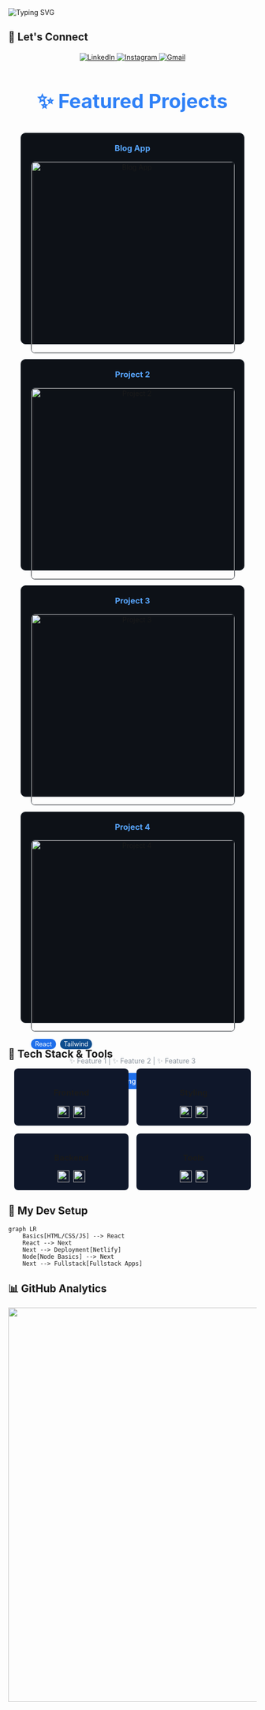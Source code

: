 <img src="https://readme-typing-svg.demolab.com?font=Fira+Code&size=30&duration=3000&pause=1000&color=38BDF8&center=true&vCenter=true&width=600&lines=Hi+there+%F0%9F%91%8B;I'm+a+Faizal+Ahmed;I'm+a+Frontend+Developer;React+%7C+Next.js+%7C+Tailwind;MongoDB+%7C+NextAuth;Let's+build+something+awesome!" alt="Typing SVG" />
</p>

  
## 🌟 Let's Connect
<div align="center" style="margin-top: 20px">
<p align="center"> 
  <a href="https://linkedin.com/in/faizal-ahmed-devs"> 
    <img src="https://img.shields.io/badge/LinkedIn-0077B5?style=for-the-badge&logo=linkedin&logoColor=white&Cursor=none" alt="LinkedIn"/> 
  </a> 
  <a href="https://instagram.com/faizal.ahmed.dev"> 
    <img src="https://img.shields.io/badge/Instagram-E4405F?style=for-the-badge&logo=instagram&logoColor=white" alt="Instagram"/> 
  </a>
  <a href="mailto:faizalahmed.devs@gmail.com"> 
    <img src="https://img.shields.io/badge/Gmail-D14836?style=for-the-badge&logo=gmail&logoColor=white" alt="Gmail"/> 
  </a>
</p>
</div>

<div align="center" style="margin: 50px 0;">
  <h1 align="center" style="font-size: 2.5rem; margin-bottom: 40px; color: #2f81f7;">✨ Featured Projects</h1>
  
  <div style="display: grid; grid-template-columns: repeat(auto-fit, minmax(300px, 1fr)); gap: 30px; width: 90%; max-width: 1200px; margin: 0 auto;">    
    <!-- Project 1 -->
    <div style="background: #0d1117; border-radius: 10px; border: 1px solid #30363d; padding: 20px; transition: transform 0.3s ease;">
      <h3 style="color: #58a6ff; margin-top: 0;">Blog App</h3>
      <a href="https://blogapp-menn-stack.netlify.app">
        <img 
          src="https://github.com/user-attachments/assets/272e69ee-6117-459f-8bc2-9f0303f38373" 
          alt="Blog App" 
          style="width: 100%; border-radius: 8px; border: 1px solid #30363d; aspect-ratio: 16/9; object-fit: cover;"
        />
      </a>
      <div style="margin: 15px 0; display: flex; flex-wrap: wrap; gap: 8px;">
        <span style="background: #238636; color: white; padding: 3px 8px; border-radius: 20px; font-size: 0.8rem;">Next.js</span>
        <span style="background: #023430; color: white; padding: 3px 8px; border-radius: 20px; font-size: 0.8rem;">MongoDB</span>
        <span style="background: #1f6feb; color: white; padding: 3px 8px; border-radius: 20px; font-size: 0.8rem;">NextAuth</span>
      </div>
      <p style="color: #8b949e; margin-bottom: 15px;">✨ Create Blogs | ✨ See Blogs Globally</p>
      <a 
        href="https://blog-app-next-mern.netlify.app" 
        style="display: inline-block; background: #238636; color: white; padding: 8px 16px; border-radius: 6px; text-decoration: none; font-weight: 500;"
        onmouseover="this.style.backgroundColor='#2ea043'" 
        onmouseout="this.style.backgroundColor='#238636'"
      >
        View Project
      </a>
    </div>    
    <!-- Project 2 -->
    <div style="background: #0d1117; border-radius: 10px; border: 1px solid #30363d; padding: 20px; transition: transform 0.3s ease;">
      <h3 style="color: #58a6ff; margin-top: 0;">Project 2</h3>
      <a href="#">
        <img 
          src="https://placehold.co/600x400/8b5cf6/white?text=Project+2" 
          alt="Project 2" 
          style="width: 100%; border-radius: 8px; border: 1px solid #30363d; aspect-ratio: 16/9; object-fit: cover;"
        />
      </a>
      <div style="margin: 15px 0; display: flex; flex-wrap: wrap; gap: 8px;">
        <span style="background: #1f6feb; color: white; padding: 3px 8px; border-radius: 20px; font-size: 0.8rem;">React</span>
        <span style="background: #0e4d8e; color: white; padding: 3px 8px; border-radius: 20px; font-size: 0.8rem;">Tailwind</span>
      </div>
      <p style="color: #8b949e; margin-bottom: 15px;">✨ Feature 1 | ✨ Feature 2 | ✨ Feature 3</p>
      <a 
        href="#" 
        style="display: inline-block; background: #1f6feb; color: white; padding: 8px 16px; border-radius: 6px; text-decoration: none; font-weight: 500;"
        onmouseover="this.style.backgroundColor='#2a7aef'" 
        onmouseout="this.style.backgroundColor='#1f6feb'"
      >
        Coming Soon
      </a>
    </div>    
    <!-- Project 3 -->
    <div style="background: #0d1117; border-radius: 10px; border: 1px solid #30363d; padding: 20px; transition: transform 0.3s ease;">
      <h3 style="color: #58a6ff; margin-top: 0;">Project 3</h3>
      <a href="#">
        <img 
          src="https://placehold.co/600x400/3b82f6/white?text=Project+3" 
          alt="Project 3" 
          style="width: 100%; border-radius: 8px; border: 1px solid #30363d; aspect-ratio: 16/9; object-fit: cover;"
        />
      </a>
      <div style="margin: 15px 0; display: flex; flex-wrap: wrap; gap: 8px;">
        <span style="background: #238636; color: white; padding: 3px 8px; border-radius: 20px; font-size: 0.8rem;">Next.js</span>
        <span style="background: #023430; color: white; padding: 3px 8px; border-radius: 20px; font-size: 0.8rem;">MongoDB</span>
        <span style="background: #1f6feb; color: white; padding: 3px 8px; border-radius: 20px; font-size: 0.8rem;">NextAuth</span>
      </div>
      <p style="color: #8b949e; margin-bottom: 15px;">✨ Feature 1 | ✨ Feature 2 | ✨ Feature 3</p>
      <a 
        href="#" 
        style="display: inline-block; background: #1f6feb; color: white; padding: 8px 16px; border-radius: 6px; text-decoration: none; font-weight: 500;"
        onmouseover="this.style.backgroundColor='#2a7aef'" 
        onmouseout="this.style.backgroundColor='#1f6feb'"
      >
        Coming Soon
      </a>
    </div>    
    <!-- Project 4 -->
    <div style="background: #0d1117; border-radius: 10px; border: 1px solid #30363d; padding: 20px; transition: transform 0.3s ease;">
      <h3 style="color: #58a6ff; margin-top: 0;">Project 4</h3>
      <a href="#">
        <img 
          src="https://placehold.co/600x400/8b5cf6/white?text=Project+4" 
          alt="Project 4" 
          style="width: 100%; border-radius: 8px; border: 1px solid #30363d; aspect-ratio: 16/9; object-fit: cover;"
        />
      </a>
      <div style="margin: 15px 0; display: flex; flex-wrap: wrap; gap: 8px;">
        <span style="background: #1f6feb; color: white; padding: 3px 8px; border-radius: 20px; font-size: 0.8rem;">React</span>
        <span style="background: #0e4d8e; color: white; padding: 3px 8px; border-radius: 20px; font-size: 0.8rem;">Tailwind</span>
      </div>
      <p style="color: #8b949e; margin-bottom: 15px;">✨ Feature 1 | ✨ Feature 2 | ✨ Feature 3</p>
      <a 
        href="#" 
        style="display: inline-block; background: #1f6feb; color: white; padding: 8px 16px; border-radius: 6px; text-decoration: none; font-weight: 500;"
        onmouseover="this.style.backgroundColor='#2a7aef'" 
        onmouseout="this.style.backgroundColor='#1f6feb'"
      >
        Coming Soon
      </a>
    </div>
  </div>
</div>

## 🚀 Tech Stack & Tools

<div align="center">
  <div style="display: flex; flex-wrap: wrap; justify-content: center; gap: 1rem;">
    <!-- Frontend Card -->
    <div style="background: #0f172a; padding: 1rem; border-radius: 8px; min-width: 200px;">
      <h3>Frontend</h3>
      <div style="display: flex; flex-wrap: wrap; gap: 0.5rem; justify-content: center;">
        <img src="https://img.shields.io/badge/React-61DAFB?logo=react&logoColor=black" alt="React" height="24">
        <img src="https://img.shields.io/badge/Next.js-000a19?logo=next.js" alt="Next.js" height="24">
      </div>
    </div>
    <!-- Styling Card -->
    <div style="background: #0f172a; padding: 1rem; border-radius: 8px; min-width: 200px;">
      <h3>Styling</h3>
      <div style="display: flex; flex-wrap: wrap; gap: 0.5rem; justify-content: center;">
        <img src="https://img.shields.io/badge/Tailwind-000a19?logo=tailwind-css" alt="Tailwind" height="24">
        <img src="https://img.shields.io/badge/Framer-0055FF?logo=framer" alt="Framer" height="24">
      </div>
    </div>
    <!-- Backend Card -->
    <div style="background: #0f172a; padding: 1rem; border-radius: 8px; min-width: 200px;">
      <h3>Backend</h3>
      <div style="display: flex; flex-wrap: wrap; gap: 0.5rem; justify-content: center;">
        <img src="https://img.shields.io/badge/MongoDB-000a19?logo=mongodb" alt="MongoDB" height="24">
        <img src="https://img.shields.io/badge/NextAuth-000a19?logo=next.js" alt="NextAuth" height="24">
      </div>
    </div>
    <!-- Tools Card -->
    <div style="background: #0f172a; padding: 1rem; border-radius: 8px; min-width: 200px;">
      <h3>Tools</h3>
      <div style="display: flex; flex-wrap: wrap; gap: 0.5rem; justify-content: center;">
        <img src="https://img.shields.io/badge/VSCode-007ACC?logo=visual-studio-code" alt="VSCode" height="24">
        <img src="https://img.shields.io/badge/Git-fff?logo=git" alt="Git" height="24">
      </div>
    </div>

  </div>
</div>



## 🎨 My Dev Setup

```mermaid
graph LR
    Basics[HTML/CSS/JS] --> React
    React --> Next
    Next --> Deployment[Netlify]
    Node[Node Basics] --> Next
    Next --> Fullstack[Fullstack Apps]
```

## 📊 GitHub Analytics
<!--
<p align="center"> 
  <img height="180em" src="https://github-readme-stats.vercel.app/api?username=YOUR-USERNAME&show_icons=true&theme=radical&include_all_commits=true&count_private=true"/> 
  <img height="180em" src="https://github-readme-stats.vercel.app/api/top-langs/?username=YOUR-USERNAME&layout=compact&langs_count=8&theme=radical"/> 
</p> -->

<p align="center">
  <img src="https://github-readme-activity-graph.vercel.app/graph?username=Faizal-16&theme=rogue&bg_color=0d1117&color=58a6ff&line=58a6ff&point=ffffff&area=true&hide_border=true" width="800"/>
</p>

